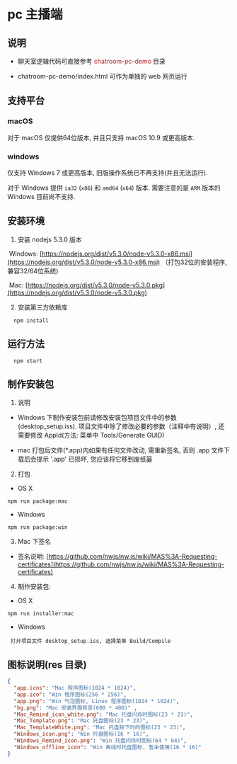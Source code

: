 # pc 主播端

## 说明

* 聊天室逻辑代码可直接参考 <font color="#B22222">chatroom-pc-demo</font> 目录

* chatroom-pc-demo/index.html 可作为单独的 web 网页运行

## 支持平台

### macOS

对于 macOS 仅提供64位版本, 并且只支持 macOS 10.9 或更高版本. 

### windows

仅支持 Windows 7 或更高版本, 旧版操作系统已不再支持(并且无法运行).

对于 Windows 提供 `ia32` (`x86`) 和 `amd64` (`x64`) 版本. 需要注意的是 `ARM` 版本的 Windows 目前尚不支持. 

## 安装环境

1. 安装 nodejs 5.3.0 版本

​       Windows: [https://nodejs.org/dist/v5.3.0/node-v5.3.0-x86.msi](https://nodejs.org/dist/v5.3.0/node-v5.3.0-x86.msi) （打包32位的安装程序, 兼容32/64位系统)

​       Mac: [https://nodejs.org/dist/v5.3.0/node-v5.3.0.pkg](https://nodejs.org/dist/v5.3.0/node-v5.3.0.pkg)

2. 安装第三方依赖库

```
  npm install
```

## 运行方法

```
  npm start
```

## 制作安装包

1. 说明

* Windows 下制作安装包前请修改安装包项目文件中的参数(desktop_setup.iss). 项目文件中除了修改必要的参数（注释中有说明）, 还需要修改 AppId(方法: 菜单中 Tools/Generate GUID)
  
* mac 打包后文件(*.app)内如果有任何文件改动, 需重新签名, 否则 .app 文件下载后会提示 '.app' 已损坏, 您应该将它移到废纸篓


2. 打包

* OS X

```
npm run package:mac
```

* Windows

```
npm run package:win
```

3. Mac 下签名

* 签名说明: [https://github.com/nwjs/nw.js/wiki/MAS%3A-Requesting-certificates](https://github.com/nwjs/nw.js/wiki/MAS%3A-Requesting-certificates)

4. 制作安装包:

* OS X

```
npm run installer:mac
```
   
* Windows

```
 打开项目文件 desktop_setup.iss, 选择菜单 Build/Compile
```

## 图标说明(res 目录)

```json
{
  "app.icns": "Mac 程序图标(1024 * 1024)",
  "app.ico": "Win 程序图标(256 * 256)",
  "app.png": "Win 气泡图标, Linux 程序图标(1024 * 1024)",
  "bg.png": "Mac 安装界面背景(600 * 400)" ,
  "Mac_Remind_icon_white.png": "Mac 托盘闪烁时图标(23 * 23)",
  "Mac_Template.png": "Mac 托盘图标(23 * 23)",
  "Mac_TemplateWhite.png": "Mac 托盘按下时的图标(23 * 23)",
  "Windows_icon.png": "Win 托盘图标(16 * 16)",
  "Windows_Remind_icon.png": "Win 托盘闪烁时图标(64 * 64)",
  "Windows_offline_icon": "Win 离线时托盘图标, 暂未使用(16 * 16)"
}
```
